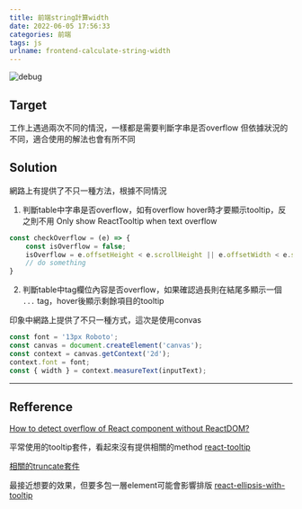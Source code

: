```yaml
---
title: 前端string計算width
date: 2022-06-05 17:56:33
categories: 前端
tags: js
urlname: frontend-calculate-string-width
---
```


![debug](debug.png)

## Target

工作上遇過兩次不同的情況，一樣都是需要判斷字串是否overflow
但依據狀況的不同，適合使用的解法也會有所不同

<!--more-->

## Solution

網路上有提供了不只一種方法，根據不同情況

1. 判斷table中字串是否overflow，如有overflow hover時才要顯示tooltip，反之則不用
Only show ReactTooltip when text overflow

```javascript
const checkOverflow = (e) => {
	const isOverflow = false;
	isOverflow = e.offsetHeight < e.scrollHeight || e.offsetWidth < e.scrollWidth;
	// do something
}
```

2. 判斷table中tag欄位內容是否overflow，如果確認過長則在結尾多顯示一個 `...` tag，hover後顯示剩餘項目的tooltip

印象中網路上提供了不只一種方式，這次是使用convas

```javascript
const font = '13px Roboto';
const canvas = document.createElement('canvas');
const context = canvas.getContext('2d');
context.font = font;
const { width } = context.measureText(inputText);
```

---

## Refference

[How to detect overflow of React component without ReactDOM?](https://stackoverflow.com/questions/42012130/how-to-detect-overflow-of-react-component-without-reactdom)

平常使用的tooltip套件，看起來沒有提供相關的method
[react-tooltip](https://github.com/wwayne/react-tooltip)

[相關的truncate套件](https://www.npmtrends.com/react-ellipsis-text-vs-react-ellipsis-with-tooltip-vs-react-lines-ellipsis-vs-react-text-truncate-vs-react-truncate-vs-react-truncate-string)


最接近想要的效果，但要多包一層element可能會影響排版
[react-ellipsis-with-tooltip](https://github.com/amirfefer/react-ellipsis-with-tooltip)
